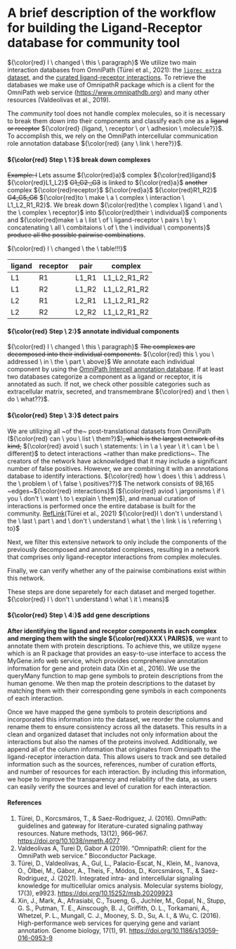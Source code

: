 A brief description of the workflow for building the Ligand-Receptor database for community tool
========

${\color{red} I \ changed \ this \ paragraph}$ We utilize two main interaction databases from OmniPath (Türei et al., 2021): the [`ligrec extra` dataset](https://r.omnipathdb.org/reference/import_ligrecextra_interactions.html), and the [curated ligand-receptor interactions](https://r.omnipathdb.org/reference/curated_ligand_receptor_interactions.html). To retrieve the databases we make use of OmnipathR package which is a client for the OmniPath web service (https://www.omnipathdb.org) and many other resources (Valdeolivas et al., 2019).

The *community* tool does not handle complex molecules, so it is necessary to break them down into their components and classify each one as a ~~ligand 
or receptor~~ ${\color{red} {ligand, \ receptor \ or \ adhesion \ molecule?}}$. To accomplish this, we rely on the OmniPath intercellular communication role annotation database ${\color{red} {any \ link \ here?}}$.

#### ${\color{red} Step \ 1:}$ break down complexes

~~Example: l~~ Lets assume ${\color{red}a}$ complex ${\color{red}ligand}$ ${\color{red}L1_L2}$ ~~G1_G2 _G3~~ is linked to ${\color{red}a}$ ~~another~~ complex ${\color{red}receptor}$ ${\color{red}a}$ ${\color{red}R1_R2}$  ~~G4_G5_G6~~ ${\color{red}to \ make \ a \ complex \ interaction \ L1_L2_R1_R2}$. We break down ${\color{red}the \ complex \ ligand \ and \ the \ complex \ receptor}$ into ${\color{red}their \ individual}$ components and ${\color{red}make \ a \ list \ of \ ligand-receptor \ pairs \ by \ concatenating \ all \ combitaions \ of \ the \ individual \ components}$ ~~produce all the possible pairwise combinations~~.

${\color{red} I  \  changed  \  the  \  table!!!}$

| ligand | receptor | pair | complex |
|----|----|-------------------|-------------------|
| L1 | R1 | L1_R1 |  L1_L2_R1_R2 |
| L1 | R2 | L1_R2 | L1_L2_R1_R2 |
| L2 | R1 | L2_R1| L1_L2_R1_R2 |
| L2 | R2 | L2_R2 | L1_L2_R1_R2 |

#### ${\color{red} Step \ 2:}$ annotate individual components

${\color{red} I \ changed \ this \ paragraph}$
~~The complexes are decomposed into their individual components.~~ ${\color{red} this \ you \ addressed \ in \ the \ part \ above}$ We annotate each individual component by using the [OmniPath Intercell annotation database](https://r.omnipathdb.org/reference/import_omnipath_intercell.html).
If at least two databases categorize a component as a ligand or receptor, it is annotated as such. If not, we check other possible categories such as 
extracellular matrix, secreted, and transmembrane ${\color{red} and \ then \ do \ what??}$. 


#### ${\color{red} Step \ 3:}$ detect pairs

We are utilizing all ~of the~ post-translational datasets from OmniPath (${\color{red} can \ you \ list \ them?}$)~~, which is the largest network of its kind,~~ ${\color{red} avoid \ such \ statements: \ in \ a \ year \ it \ can \ be \ different}$ to detect interactions ~rather than 
make predictions~. The creators of the network have acknowledged that it may include a significant number of false positives. 
However, we are combining it with an annotations database to identify interactions. ${\color{red} how \ does \ this \ address \ the \ problem \ of \ false \ positives??}$ The network consists of 98,165 ~edges~${\color{red} interactions}$ (${\color{red} aviod \ jargonisms \ if \ you \ don't \ want \ to \ explain \ them}$), and 
manual curation of interactions is performed once the entire database is built for the community. [RefLink](https://r.omnipathdb.org/reference/import_post_translational_interactions.html)(Türei et al., 2021) ${\color{red}I \ don't \ understand \ the \ last \ part \ and \ don't \ understand \ what \ the \ link \ is \ referring \ to}$

Next, we filter this extensive network to only include the components of the previously decomposed and annotated complexes, 
resulting in a network that comprises only ligand-receptor interactions from complex molecules.

Finally, we can verify whether any of the pairwise combinations exist within this network.

These steps are done separetely for each dataset and merged together. ${\color{red} I \ don't \ understand \ what \ it \ means}$

#### ${\color{red} Step \ 4:}$ add gene descriptions

**After identifying the ligand and receptor components in each complex and merging them with the single ${\color{red}XXX \ PAIRS}$**, we want to annotate them with protein descriptions. To achieve this, we utilize `mygene` which is an R package that provides an easy-to-use interface to access the MyGene.info web service, which provides comprehensive annotation information for gene and protein data (Xin et al., 2016). We use the queryMany function to map gene symbols to protein descriptions from the human genome. We then map the protein descriptions to the dataset by matching them with their corresponding gene symbols in each components of each interaction.

Once we have mapped the gene symbols to protein descriptions and incorporated this information into the dataset, we reorder the columns and rename them to ensure consistency across all the datasets. This results in a clean and organized dataset that includes not only information about the interactions but  also the names of the proteins involved. Additionally, we append all of the column information that originates from Omnipath to the ligand-receptor 
interaction data. This allows users to track and see detailed information such as the sources, references, number of curation efforts, 
and number of resources for each interaction. By including this information, we hope to improve the transparency and reliability of the data, 
as users can easily verify the sources and level of curation for each interaction.

#### References
1. Türei, D., Korcsmáros, T., & Saez-Rodriguez, J. (2016). OmniPath: guidelines and gateway for literature-curated signaling pathway resources. Nature methods, 13(12), 966–967. https://doi.org/10.1038/nmeth.4077
2. Valdeolivas A, Turei D, Gabor A (2019). “OmnipathR: client for the OmniPath web service.” Bioconductor Package.
3. Türei, D., Valdeolivas, A., Gul, L., Palacio-Escat, N., Klein, M., Ivanova, O., Ölbei, M., Gábor, A., Theis, F., Módos, D., Korcsmáros, T., & Saez-Rodriguez, J. (2021). Integrated intra- and intercellular signaling knowledge for multicellular omics analysis. Molecular systems biology, 17(3), e9923. https://doi.org/10.15252/msb.20209923
4. Xin, J., Mark, A., Afrasiabi, C., Tsueng, G., Juchler, M., Gopal, N., Stupp, G. S., Putman, T. E., Ainscough, B. J., Griffith, O. L., Torkamani, A., Whetzel, P. L., Mungall, C. J., Mooney, S. D., Su, A. I., & Wu, C. (2016). High-performance web services for querying gene and variant annotation. Genome biology, 17(1), 91. https://doi.org/10.1186/s13059-016-0953-9
